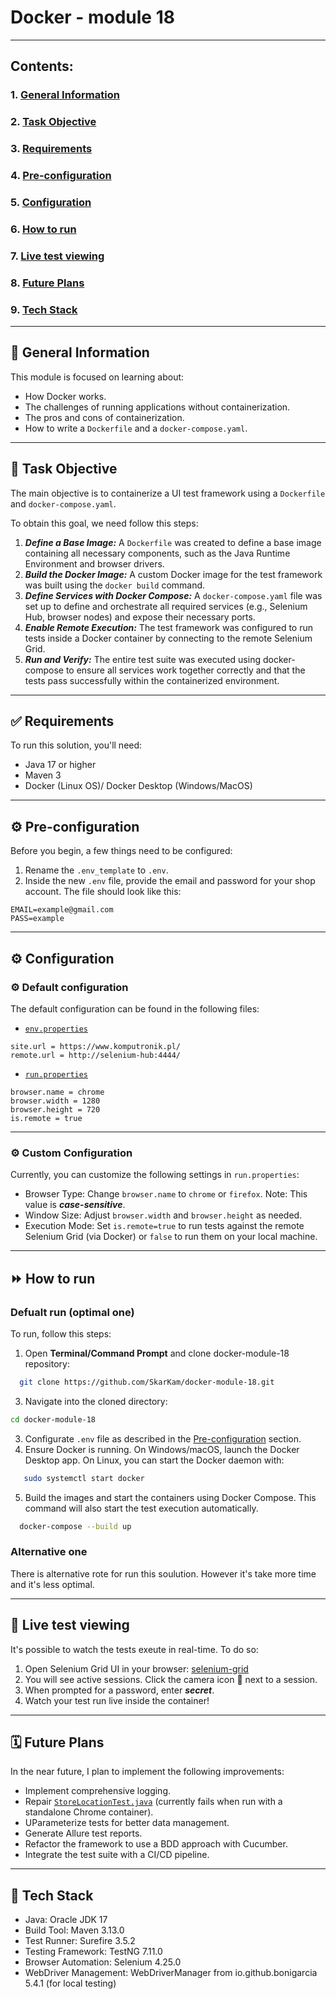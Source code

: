 # Docker - module 18
---

## Contents:
### 1. [General Information](#-general-information)
### 2. [Task Objective](#-task-objective)
### 3. [Requirements](#-requirements)
### 4. [Pre-configuration](#pre-config)
### 5. [Configuration](#config)
### 6. [How to run](#-how-to-run)
### 7. [Live test viewing](#-live-test-viewing)
### 8. [Future Plans](#future)
### 9. [Tech Stack](#-tech-stack)
    
---

## 📖 General Information
This module is focused on learning about:
- How Docker works.
- The challenges of running applications without containerization.
- The pros and cons of containerization.
- How to write a `Dockerfile` and a `docker-compose.yaml`.

---

## 🎯 Task Objective

The main objective is to containerize a UI test framework using a `Dockerfile` and `docker-compose.yaml`.

To obtain this goal, we need follow this steps:
1. ***Define a Base Image:*** A `Dockerfile` was created to define a base image containing all necessary components, such as the Java Runtime Environment and browser drivers.
2. ***Build the Docker Image:*** A custom Docker image for the test framework was built using the `docker build` command.
3. ***Define Services with Docker Compose:*** A `docker-compose.yaml` file was set up to define and orchestrate all required services (e.g., Selenium Hub, browser nodes) and expose their necessary ports.
4. ***Enable Remote Execution:*** The test framework was configured to run tests inside a Docker container by connecting to the remote Selenium Grid.
5. ***Run and Verify:*** The entire test suite was executed using docker-compose to ensure all services work together correctly and that the tests pass successfully within the containerized environment.

---

## ✅ Requirements
To run this solution, you'll need:
- Java 17 or higher
- Maven 3
- Docker (Linux OS)/ Docker Desktop (Windows/MacOS)

---

## ⚙️ Pre-configuration <a id='pre-config'/>

Before you begin, a few things need to be configured:
1. Rename the `.env_template` to `.env`.
2. Inside the new `.env` file, provide the email and password for your shop account. The file should look like this:

```env
EMAIL=example@gmail.com
PASS=example
```

---
## ⚙️ Configuration <a id='config'/>
### ⚙️ Default configuration

The default configuration can be found in the following files:

- [`env.properties`](https://github.com/SkarKam/docker-module-18/blob/main/src/main/resources/env.properties)
```properties
site.url = https://www.komputronik.pl/
remote.url = http://selenium-hub:4444/
```

- [`run.properties`](https://github.com/SkarKam/docker-module-18/blob/main/src/main/resources/run.properties)
```properties
browser.name = chrome
browser.width = 1280
browser.height = 720
is.remote = true
```
---
### ⚙️ Custom Configuration
Currently, you can customize the following settings in `run.properties`:
- Browser Type: Change `browser.name` to `chrome` or `firefox`. Note: This value is ***case-sensitive***.
- Window Size: Adjust `browser.width` and `browser.height` as needed.
- Execution Mode: Set `is.remote=true` to run tests against the remote Selenium Grid (via Docker) or `false` to run them on your local machine.

---

## ⏩ How to run

### Defualt run (optimal one)
To run, follow this steps:
1. Open **Terminal/Command Prompt** and clone docker-module-18 repository:
```bash
  git clone https://github.com/SkarKam/docker-module-18.git
```
3. Navigate into the cloned directory:
```bash
cd docker-module-18
```
3. Configurate `.env` file as described in the [Pre-configuration](#pre-configuration) section.
4. Ensure Docker is running. On Windows/macOS, launch the Docker Desktop app. On Linux, you can start the Docker daemon with:
```bash
   sudo systemctl start docker
```
5. Build the images and start the containers using Docker Compose. This command will also start the test execution automatically.
```bash
  docker-compose --build up
``` 

### Alternative one
There is alternative rote for run this soulution. However it's take more time and it's less optimal.


---

## 🧪 Live test viewing

It's possible to watch the tests exeute in real-time. To do so:
1. Open Selenium Grid UI in your browser: [selenium-grid](http://localhost:4444/ui/)
2. You will see active sessions. Click the camera icon 🎥 next to a session.
3. When prompted for a password, enter ***secret***.
4. Watch your test run live inside the container!

---

## 🗓 Future Plans <a id='future'/>
In the near future, I plan to implement the following improvements:
- Implement comprehensive logging.
- Repair [`StoreLocationTest.java`](https://github.com/SkarKam/docker-module-18/blob/main/src/test/java/StoreLocationTest.java) (currently fails when run with a standalone Chrome container).
- UParameterize tests for better data management.
- Generate Allure test reports.
- Refactor the framework to use a BDD approach with Cucumber.
- Integrate the test suite with a CI/CD pipeline.

---

## 📓 Tech Stack
- Java: Oracle JDK 17
- Build Tool: Maven 3.13.0
- Test Runner: Surefire 3.5.2
- Testing Framework: TestNG 7.11.0
- Browser Automation: Selenium 4.25.0
- WebDriver Management: WebDriverManager from io.github.bonigarcia 5.4.1 (for local testing)
